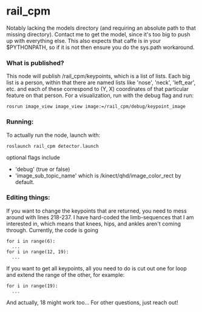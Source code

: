 # rail_cpm

Notably lacking the models directory (and requiring an absolute path to that missing directory). Contact me to get the model, since it's too big to push up with everything else.
This also expects that caffe is in your $PYTHONPATH, so if it is not then ensure you do the sys.path workaround.

### What is published?
This node will publish /rail_cpm/keypoints, which is a list of lists. Each big list is a person, within that there are named lists like 'nose', 'neck', 'left_ear', etc. and each of these correspond to (Y, X) coordinates of that particular feature on that person. For a visualization, run with the debug flag and run:
```
rosrun image_view image_view image:=/rail_cpm/debug/keypoint_image
```

### Running:
To actually run the node, launch with:
```
roslaunch rail_cpm detector.launch
```
optional flags include 
  * 'debug' (true or false)
  * 'image_sub_topic_name' which is /kinect/qhd/image_color_rect by default.


### Editing things:
If you want to change the keypoints that are returned, you need to mess around with lines 218-237. I have hard-coded the limb-sequences that I am interested in, which means that knees, hips, and ankles aren't coming through. Currently, the code is going
```
for i in range(6):
  ...
for i in range(12, 19):
  ...
```
If you want to get all keypoints, all you need to do is cut out one for loop and extend the range of the other, for example:
```
for i in range(19):
  ...
```
And actually, 18 might work too...
For other questions, just reach out!
